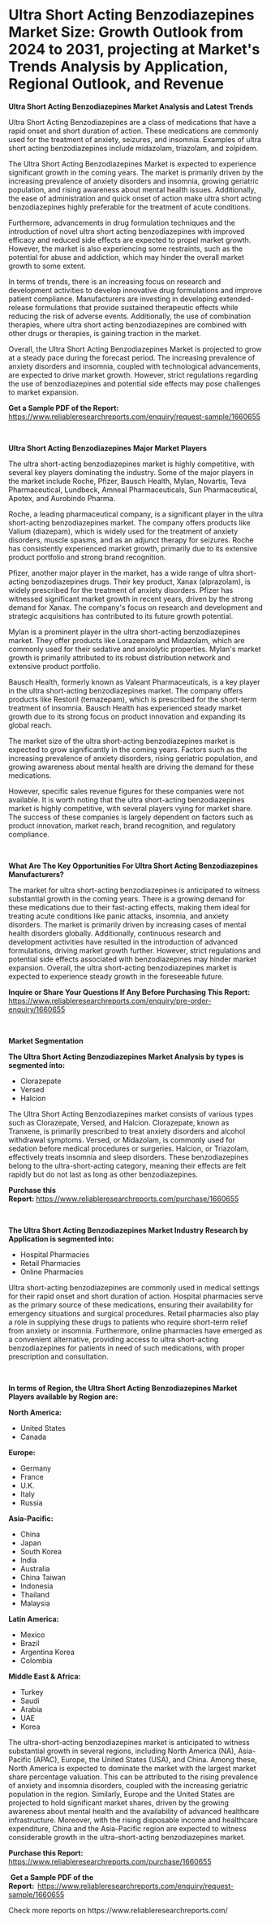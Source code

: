 <p><h1>Ultra Short Acting Benzodiazepines Market Size: Growth Outlook from 2024 to 2031, projecting at Market's Trends Analysis by Application, Regional Outlook, and Revenue</h1></p><p><strong>Ultra Short Acting Benzodiazepines Market Analysis and Latest Trends</strong></p>
<p><p>Ultra Short Acting Benzodiazepines are a class of medications that have a rapid onset and short duration of action. These medications are commonly used for the treatment of anxiety, seizures, and insomnia. Examples of ultra short acting benzodiazepines include midazolam, triazolam, and zolpidem.</p><p>The Ultra Short Acting Benzodiazepines Market is expected to experience significant growth in the coming years. The market is primarily driven by the increasing prevalence of anxiety disorders and insomnia, growing geriatric population, and rising awareness about mental health issues. Additionally, the ease of administration and quick onset of action make ultra short acting benzodiazepines highly preferable for the treatment of acute conditions.</p><p>Furthermore, advancements in drug formulation techniques and the introduction of novel ultra short acting benzodiazepines with improved efficacy and reduced side effects are expected to propel market growth. However, the market is also experiencing some restraints, such as the potential for abuse and addiction, which may hinder the overall market growth to some extent.</p><p>In terms of trends, there is an increasing focus on research and development activities to develop innovative drug formulations and improve patient compliance. Manufacturers are investing in developing extended-release formulations that provide sustained therapeutic effects while reducing the risk of adverse events. Additionally, the use of combination therapies, where ultra short acting benzodiazepines are combined with other drugs or therapies, is gaining traction in the market.</p><p>Overall, the Ultra Short Acting Benzodiazepines Market is projected to grow at a steady pace during the forecast period. The increasing prevalence of anxiety disorders and insomnia, coupled with technological advancements, are expected to drive market growth. However, strict regulations regarding the use of benzodiazepines and potential side effects may pose challenges to market expansion.</p></p>
<p><strong>Get a Sample PDF of the Report:&nbsp;</strong> <a href="https://www.reliableresearchreports.com/enquiry/request-sample/1660655">https://www.reliableresearchreports.com/enquiry/request-sample/1660655</a></p>
<p>&nbsp;</p>
<p><strong>Ultra Short Acting Benzodiazepines Major Market Players</strong></p>
<p><p>The ultra short-acting benzodiazepines market is highly competitive, with several key players dominating the industry. Some of the major players in the market include Roche, Pfizer, Bausch Health, Mylan, Novartis, Teva Pharmaceutical, Lundbeck, Amneal Pharmaceuticals, Sun Pharmaceutical, Apotex, and Aurobindo Pharma.</p><p>Roche, a leading pharmaceutical company, is a significant player in the ultra short-acting benzodiazepines market. The company offers products like Valium (diazepam), which is widely used for the treatment of anxiety disorders, muscle spasms, and as an adjunct therapy for seizures. Roche has consistently experienced market growth, primarily due to its extensive product portfolio and strong brand recognition.</p><p>Pfizer, another major player in the market, has a wide range of ultra short-acting benzodiazepines drugs. Their key product, Xanax (alprazolam), is widely prescribed for the treatment of anxiety disorders. Pfizer has witnessed significant market growth in recent years, driven by the strong demand for Xanax. The company's focus on research and development and strategic acquisitions has contributed to its future growth potential.</p><p>Mylan is a prominent player in the ultra short-acting benzodiazepines market. They offer products like Lorazepam and Midazolam, which are commonly used for their sedative and anxiolytic properties. Mylan's market growth is primarily attributed to its robust distribution network and extensive product portfolio.</p><p>Bausch Health, formerly known as Valeant Pharmaceuticals, is a key player in the ultra short-acting benzodiazepines market. The company offers products like Restoril (temazepam), which is prescribed for the short-term treatment of insomnia. Bausch Health has experienced steady market growth due to its strong focus on product innovation and expanding its global reach.</p><p>The market size of the ultra short-acting benzodiazepines market is expected to grow significantly in the coming years. Factors such as the increasing prevalence of anxiety disorders, rising geriatric population, and growing awareness about mental health are driving the demand for these medications.</p><p>However, specific sales revenue figures for these companies were not available. It is worth noting that the ultra short-acting benzodiazepines market is highly competitive, with several players vying for market share. The success of these companies is largely dependent on factors such as product innovation, market reach, brand recognition, and regulatory compliance.</p></p>
<p>&nbsp;</p>
<p><strong>What Are The Key Opportunities For Ultra Short Acting Benzodiazepines Manufacturers?</strong></p>
<p><p>The market for ultra short-acting benzodiazepines is anticipated to witness substantial growth in the coming years. There is a growing demand for these medications due to their fast-acting effects, making them ideal for treating acute conditions like panic attacks, insomnia, and anxiety disorders. The market is primarily driven by increasing cases of mental health disorders globally. Additionally, continuous research and development activities have resulted in the introduction of advanced formulations, driving market growth further. However, strict regulations and potential side effects associated with benzodiazepines may hinder market expansion. Overall, the ultra short-acting benzodiazepines market is expected to experience steady growth in the foreseeable future.</p></p>
<p><strong>Inquire or Share Your Questions If Any Before Purchasing This Report:</strong> <a href="https://www.reliableresearchreports.com/enquiry/pre-order-enquiry/1660655">https://www.reliableresearchreports.com/enquiry/pre-order-enquiry/1660655</a></p>
<p>&nbsp;</p>
<p><strong>Market Segmentation</strong></p>
<p><strong>The Ultra Short Acting Benzodiazepines Market Analysis by types is segmented into:</strong></p>
<p><ul><li>Clorazepate</li><li>Versed</li><li>Halcion</li></ul></p>
<p><p>The Ultra Short Acting Benzodiazepines market consists of various types such as Clorazepate, Versed, and Halcion. Clorazepate, known as Tranxene, is primarily prescribed to treat anxiety disorders and alcohol withdrawal symptoms. Versed, or Midazolam, is commonly used for sedation before medical procedures or surgeries. Halcion, or Triazolam, effectively treats insomnia and sleep disorders. These benzodiazepines belong to the ultra-short-acting category, meaning their effects are felt rapidly but do not last as long as other benzodiazepines.</p></p>
<p><strong>Purchase this Report:&nbsp;</strong><a href="https://www.reliableresearchreports.com/purchase/1660655">https://www.reliableresearchreports.com/purchase/1660655</a></p>
<p>&nbsp;</p>
<p><strong>The Ultra Short Acting Benzodiazepines Market Industry Research by Application is segmented into:</strong></p>
<p><ul><li>Hospital Pharmacies</li><li>Retail Pharmacies</li><li>Online Pharmacies</li></ul></p>
<p><p>Ultra short-acting benzodiazepines are commonly used in medical settings for their rapid onset and short duration of action. Hospital pharmacies serve as the primary source of these medications, ensuring their availability for emergency situations and surgical procedures. Retail pharmacies also play a role in supplying these drugs to patients who require short-term relief from anxiety or insomnia. Furthermore, online pharmacies have emerged as a convenient alternative, providing access to ultra short-acting benzodiazepines for patients in need of such medications, with proper prescription and consultation.</p></p>
<p>&nbsp;</p>
<p><strong>In terms of Region, the Ultra Short Acting Benzodiazepines Market Players available by Region are:</strong></p>
<p>
    <p> <strong> North America: </strong>
        <ul>
            <li>United States</li>
            <li>Canada</li>
        </ul>
        </p> 
    <p> <strong> Europe: </strong>
        <ul>
            <li>Germany</li>
            <li>France</li>
            <li>U.K.</li>
            <li>Italy</li>
            <li>Russia</li>
        </ul>
        </p> 
    <p> <strong> Asia-Pacific: </strong>
        <ul>
            <li>China</li>
            <li>Japan</li>
            <li>South Korea</li>
            <li>India</li>
            <li>Australia</li>
            <li>China Taiwan</li>
            <li>Indonesia</li>
            <li>Thailand</li>
            <li>Malaysia</li>
        </ul>
        </p> 
    <p> <strong> Latin America: </strong>
        <ul>
            <li>Mexico</li>
            <li>Brazil</li>
            <li>Argentina Korea</li>
            <li>Colombia</li>
        </ul>
        </p> 
    <p> <strong> Middle East & Africa: </strong>
        <ul>
            <li>Turkey</li>
            <li>Saudi</li>
            <li>Arabia</li>
            <li>UAE</li>
            <li>Korea</li>
        </ul>
    </p>
    </p>
<p><p>The ultra-short-acting benzodiazepines market is anticipated to witness substantial growth in several regions, including North America (NA), Asia-Pacific (APAC), Europe, the United States (USA), and China. Among these, North America is expected to dominate the market with the largest market share percentage valuation. This can be attributed to the rising prevalence of anxiety and insomnia disorders, coupled with the increasing geriatric population in the region. Similarly, Europe and the United States are projected to hold significant market shares, driven by the growing awareness about mental health and the availability of advanced healthcare infrastructure. Moreover, with the rising disposable income and healthcare expenditure, China and the Asia-Pacific region are expected to witness considerable growth in the ultra-short-acting benzodiazepines market.</p></p>
<p><strong>Purchase this Report: </strong><a href="https://www.reliableresearchreports.com/purchase/1660655">https://www.reliableresearchreports.com/purchase/1660655</a></p>
<p>&nbsp;<strong>Get a Sample PDF of the Report:&nbsp;&nbsp;</strong><a href="https://www.reliableresearchreports.com/enquiry/request-sample/1660655">https://www.reliableresearchreports.com/enquiry/request-sample/1660655</a></p>
<p><strong></strong></p>
<p>Check more reports on https://www.reliableresearchreports.com/</p>